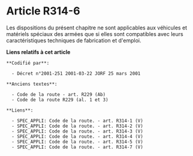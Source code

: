 # Article R314-6

Les dispositions du présent chapitre ne sont applicables aux véhicules et matériels spéciaux des armées que si elles sont
compatibles avec leurs caractéristiques techniques de fabrication et d'emploi.

**Liens relatifs à cet article**

	**Codifié par**:

	  - Décret n°2001-251 2001-03-22 JORF 25 mars 2001

	**Anciens textes**:

	  - Code de la route - art. R229 (Ab)
	  - Code de la route R229 (al. 1 et 3)

	**Liens**:

	  - SPEC_APPLI: Code de la route. - art. R314-1 (V)
	  - SPEC_APPLI: Code de la route. - art. R314-2 (V)
	  - SPEC_APPLI: Code de la route. - art. R314-3 (V)
	  - SPEC_APPLI: Code de la route. - art. R314-4 (V)
	  - SPEC_APPLI: Code de la route. - art. R314-5 (V)
	  - SPEC_APPLI: Code de la route. - art. R314-7 (V)

